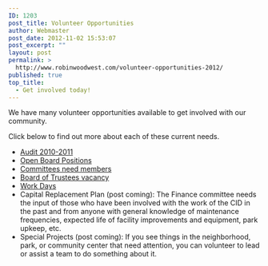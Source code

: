 ```yaml
---
ID: 1203
post_title: Volunteer Opportunities
author: Webmaster
post_date: 2012-11-02 15:53:07
post_excerpt: ""
layout: post
permalink: >
  http://www.robinwoodwest.com/volunteer-opportunities-2012/
published: true
top_title:
  - Get involved today!
---
```

We have many volunteer opportunities available to get involved with our community.

Click below to find out more about each of these current needs.

<ul><li><a href="http://www.robinwoodwest.com/volunteer-opportunities-2010-2011-audit/" title="Auditing Volunteers" target="_blank">Audit 2010-2011</a></li>
<li><a href="http://www.robinwoodwest.com/volunteer-opportunities-open-board-positions/" title="Open Board Positions" target="_blank">Open Board Positions</a></li>
<li><a href="http://www.robinwoodwest.com/volunteer-opportunity-committees/" title="Volunteer with committees" target="_blank">Committees need members</a></li>
<li><a href="http://www.robinwoodwest.com/volunteer-opportunity-trustees/" title="Run for Board of Trustees" target="_blank">Board of Trustees vacancy</a></li>
<li><a href="http://www.robinwoodwest.com/volunteer-opportunity-work-days/" title="Work Days" target="_blank">Work Days</a></li>
<li>Capital Replacement Plan (post coming): The Finance committee needs the input of those who have been involved with the work of the CID in the past and from anyone with general knowledge of maintenance frequencies, expected life of facility improvements and equipment, park upkeep, etc.</li>
<li>Special Projects (post coming): If you see things in the neighborhood, park, or community center that need attention, you can volunteer to lead or assist a team to do something about it.</li>
</ul>